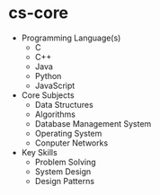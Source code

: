 # cs-core
* Programming Language(s)
  * C
  * C++
  * Java
  * Python
  * JavaScript
* Core Subjects
  * Data Structures
  * Algorithms
  * Database Management System
  * Operating System
  * Conputer Networks
* Key Skills
  * Problem Solving
  * System Design
  * Design Patterns
